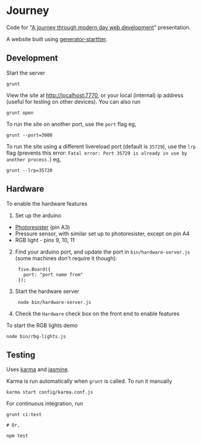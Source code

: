 # Journey

Code for "[A journey through modern day web development](https://slid.es/taktran/modern-day-web-dev)" presentation.

A website built using [generator-starttter](https://github.com/taktran/generator-starttter).

## Development

Start the server

    grunt

View the site at [http://localhost:7770](http://localhost:7770), or your local (internal) ip address (useful for testing on other devices). You can also run

    grunt open

To run the site on another port, use the `port` flag eg,

    grunt --port=3000

To run the site using a different livereload port (default is `35729`), use the `lrp` flag (prevents this error: `Fatal error: Port 35729 is already in use by another process.`) eg,

    grunt --lrp=35720

## Hardware

To enable the hardware features

1. Set up the arduino
  * [Photoresister](https://github.com/rwaldron/johnny-five/blob/master/docs/photoresistor.md) (pin A3)
  * Pressure sensor, with similar set up to photoresister, except on pin A4
  * RGB light - pins 9, 10, 11
2. Find your arduino port, and update the port in `bin/hardware-server.js` (some machines don't require it though):

        five.Board({
          port: "port name from"
        });

3. Start the hardware server

        node bin/hardware-server.js

4. Check the `Hardware` check box on the front end to enable features

To start the RGB lights demo

    node bin/rbg-lights.js

## Testing

Uses [karma](http://karma-runner.github.io/) and [jasmine](http://pivotal.github.io/jasmine/).

Karma is run automatically when `grunt` is called. To run it manually

    karma start config/karma.conf.js

For continuous integration, run

    grunt ci:test

    # Or,

    npm test

